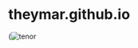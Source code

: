 # theymar.github.io
(![tenor](https://github.com/Theymar/theymar.github.io/assets/113427519/8129afe8-c860-4e4c-86e7-93fb7fcba929)
